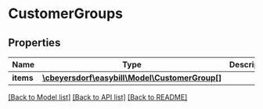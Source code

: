# CustomerGroups

## Properties
Name | Type | Description | Notes
------------ | ------------- | ------------- | -------------
**items** | [**\cbeyersdorf\easybill\Model\CustomerGroup[]**](CustomerGroup.md) |  | [optional] 

[[Back to Model list]](../README.md#documentation-for-models) [[Back to API list]](../README.md#documentation-for-api-endpoints) [[Back to README]](../README.md)


